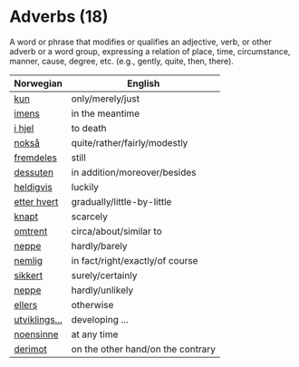# Adverbs (18)

A word or phrase that modifies or qualifies an adjective, verb, or other adverb or a word group, expressing a relation of place, time, circumstance, manner, cause, degree, etc. (e.g., gently, quite, then, there).

| Norwegian | English |
| --- | --- |
| [kun](https://www.ordnett.no/search?language=no&phrase=kun) | only/merely/just |
| [imens](https://www.ordnett.no/search?language=no&phrase=imens) | in the meantime |
| [i hjel](https://www.ordnett.no/search?language=no&phrase=i%20hjel) | to death |
| [nokså](https://www.ordnett.no/search?language=no&phrase=nokså) | quite/rather/fairly/modestly |
| [fremdeles](https://www.ordnett.no/search?language=no&phrase=fremdeles) | still |
| [dessuten](https://www.ordnett.no/search?language=no&phrase=dessuten) | in addition/moreover/besides |
| [heldigvis](https://www.ordnett.no/search?language=no&phrase=heldigvis) | luckily |
| [etter hvert](https://www.ordnett.no/search?language=no&phrase=etter%20hvert) | gradually/little-by-little |
| [knapt](https://www.ordnett.no/search?language=no&phrase=knapt) | scarcely |
| [omtrent](https://www.ordnett.no/search?language=no&phrase=omtrent) | circa/about/similar to |
| [neppe](https://www.ordnett.no/search?language=no&phrase=neppe) | hardly/barely |
| [nemlig](https://www.ordnett.no/search?language=no&phrase=nemlig) | in fact/right/exactly/of course |
| [sikkert](https://www.ordnett.no/search?language=no&phrase=sikkert) | surely/certainly |
| [neppe](https://www.ordnett.no/search?language=no&phrase=neppe) | hardly/unlikely |
| [ellers](https://www.ordnett.no/search?language=no&phrase=ellers) | otherwise |
| [utviklings...](https://www.ordnett.no/search?language=no&phrase=utviklings...) | developing ... |
| [noensinne](https://www.ordnett.no/search?language=no&phrase=noensinne) | at any time |
| [derimot](https://www.ordnett.no/search?language=no&phrase=derimot) | on the other hand/on the contrary |

